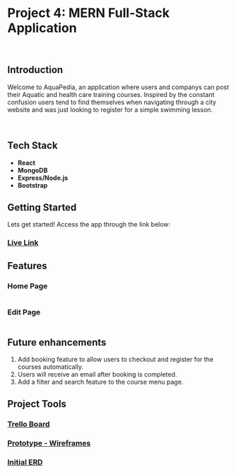 # Project 4: MERN Full-Stack Application
<!-- ![Banner]() -->
<br>

## Introduction

Welcome to AquaPedia, an application where users and companys can post their Aquatic and health care training courses.
Inspired by the constant confusion users tend to find themselves when navigating through a city website and was just looking to register for a simple swimming lesson.


<br>

## Tech Stack

- <b>React</b>
- <b>MongoDB</b>
- <b>Express/Node.js</b>
- <b>Bootstrap</b>

## Getting Started

Lets get started!
Access the app through the link below:
### [Live Link](https://aquapedia-toronto.herokuapp.com/)

## Features

### Home Page
<img src=''>

### Edit Page
<img src=''>

## Future enhancements

1. Add booking feature to allow users to checkout and register for the courses automatically.
2. Users will receive an email after booking is completed.
3. Add a filter and search feature to the course menu page.

## Project Tools

### [Trello Board](https://trello.com/b/YWz5GTOl/sei-project-4)
### [Prototype - Wireframes](https://www.figma.com/file/hRFCkbZ9QhBbYJLGjTWgPD/SEI-Project-4?node-id=0%3A1)
### [Initial ERD](https://lucid.app/lucidchart/7817dc87-3711-4e8e-adc2-fbfb2a755162/edit?page=0_0&invitationId=inv_e4d543dd-04c8-43a0-913f-c521ff51960e#)
